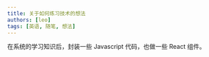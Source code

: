 ```yaml
---
title: 关于如何练习技术的想法
authors: [leo]
tags: [英语, 随笔, 想法]
---
```


在系统的学习知识后，封装一些 Javascript 代码，也做一些 React 组件。
